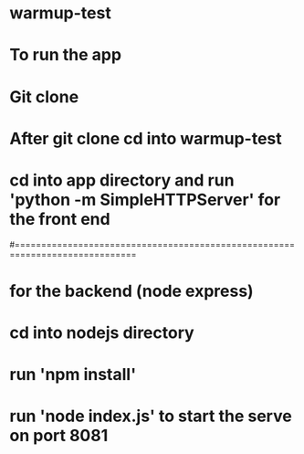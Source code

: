 # warmup-test

# To run the app

# Git clone

# After git clone cd into warmup-test

# cd into app directory and run 'python -m SimpleHTTPServer' for the front end

#=============================================================================

# for the backend (node express)

# cd into nodejs directory

# run 'npm install'

# run 'node index.js' to start the serve on port 8081
